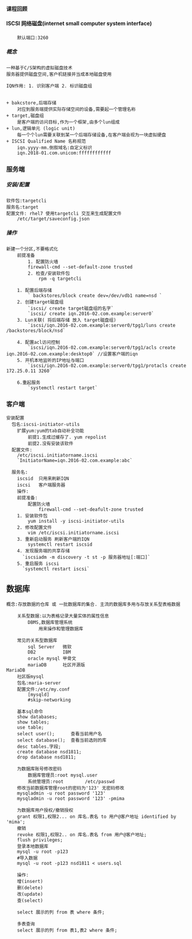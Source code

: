 #### 课程回顾


#### ISCSI 网络磁盘(internet small computer system interface)
		默认端口:3260
##### 概念
	一种基于C/S架构的虚拟磁盘技术
	服务器提供磁盘空间,客户机链接并当成本地磁盘使用

	IQN作用: 1. 识别客户端 2. 标识磁盘组


	+ bakcstore,后端存储
		对应到服务端提供实际存储空间的设备,需要起一个管理名称
	+ target,磁盘组
		是客户端的访问目标,作为一个框架,由多个lun组成
	+ lun,逻辑单元 (logic unit)
		每一个个lun需要关联到某一个后端存储设备,在客户端会视为一块虚拟硬盘
	+ ISCSI Qualified Name 名称规范
		iqn.yyyy-mm.倒叙域名:自定义标识
		iqn.2018-01.com.unicom:ffffffffffff
###  服务端
##### 安装/配置
	软件包:targetcli
	服务名:target
	配置文件: rhel7 使用targetcli 交互来生成配置文件
		/etc/target/saveconfig.json

##### 操作
	新建一个分区,不要格式化
		前提准备
			1. 配置防火墙
			firewall-cmd --set-default-zone trusted
			2. 检查/安装软件包
				rpm -q targetcli

		1. 配置后端存储
			` backstores/block create dev=/dev/vdb1 name=nsd `
		2. 创建target磁盘组
			`iscsi/ create target磁盘组的名字`
			`iscsi/ create iqn.2016-02.com.example:server0`
		3. Lun关联( 将后端存储 放入 target磁盘组)
			`iscsi/iqn.2016-02.com.example:server0/tpg1/luns create /backstores/block/nsd`

		4. 配置acl访问控制
			`iscsi/iqn.2016-02.com.example:server0/tpg1/acls create iqn.2016-02.com.example:desktop0` //设置客户端的iqn
		5. 开机本地监听的IP地址与端口
			`iscsi/iqn.2016-02.com.example:server0/tpg1/protacls create 172.25.0.11 3260`

		6.重起服务
			`systemctl restart target`
	
### 客户端
	
	安装配置
	  包名:iscsi-initiator-utils
	  	扩展yum:yum的tab自动补全功能
			前提1.生成过缓存了. yum repolist
			前提2.没有安装该软件
	  配置文件:
		/etc/iscsi.initiatorname.iscsi
		`InitiatorName=iqn.2016-02.com.example:abc`
	
	  服务名:
		iscsid  只用来刷新IQN
		iscsi	客户端服务器
		操作:
		前提准备:
			配置防火墙
				firewall-cmd --set-deafult-zone trusted
		1. 安装软件包
			yum install -y iscsi-initiator-utils
		2. 修改配置文件
			vim /etc/iscsi.initiatorname.iscsi
		3. 重新启动服务 刷新客户端的IQN
			systemctl restart iscsid
		4. 发现服务端的共享存储 
		  `iscsiadm -m discovery -t st -p 服务器地址[:端口]`
		5. 重启服务 iscsi 
		  `systemctl restart iscsi`



## 数据库
	
	概念:存放数据的仓库 或 一批数据库的集合. 主流的数据库多用与存放关系型表格数据
	
		关系型数据:以为表格记录大量实体的属性信息
			DBMS,数据库管理系统
				用来操作和管理数据库
				
		常见的关系型数据库
			sql Server   微软
			DB2 	     IBM
			oracle mysql 甲骨文
			mariaDB      社区开源版
	MariaDB
		社区版mysql
		包名:maria-server
		配置文件:/etc/my.conf
			[mysqld]
			#skip-networking

		基本sql命令
		show databases;
		show tables;
		use table;
		select user();      查看当前用户名
		select database();  查看当前选则的库
		desc tables.字段;
		create database nsd1811;
		drop database nsd1811;
		
		为数据库账号修改密码
			数据库管理员:root	mysql.user
			系统管理员:root        /etc/passwd
		修改当前数据库管理root的密码为'123' 无密码修改
		mysqladmin -u root password '123' 
		mysqladmin -u root password '123' -pmima
		
		为数据库用户授权/撤销授权
		grant 权限1,权限2... on 库名.表名 to 用户@客户地址 identified by 'mima';
		撤销
		revoke 权限1,权限2.. on 库名.表名 from 用户@客户地址;
		flush privileges;
		登录本地数据库
		mysql -u root -p123
		#导入数据
		mysql -u root -p123 nsd1811 < users.sql

		操作:
		增(insert)
		删(delete)
		改(update)
		查(select)
		
		select 展示的列 from 表 where 条件;
	
		多表查询
		select 展示的列 from 表1,表2 where 条件;

